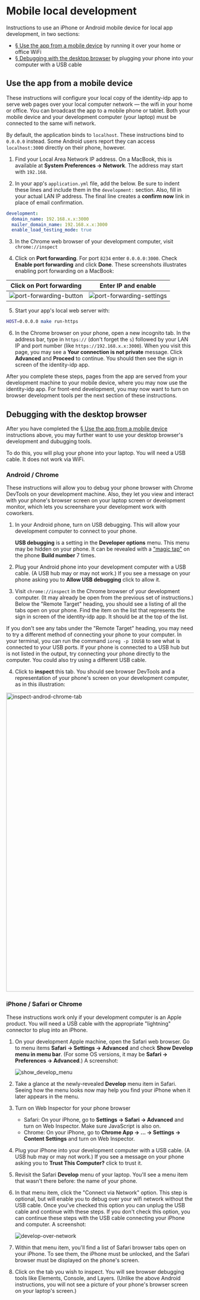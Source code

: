 # Mobile local development

Instructions to use an iPhone or Android mobile device for local app development, in two sections:

- [§ Use the app from a mobile device](#use-the-app-from-a-mobile-device) by running it over your home or office WiFi
- [§ Debugging with the desktop browser](#debugging-with-the-desktop-browser) by plugging your phone into your computer with a USB cable

## Use the app from a mobile device

These instructions will configure your local copy of the identity-idp app to serve web pages over your local computer network &mdash; the wifi in your home or office. You can broadcast the app to a mobile phone or tablet. Both your mobile device and your development computer (your laptop) must be connected to the same wifi network.

By default, the application binds to `localhost`. These instructions bind to `0.0.0.0` instead. Some Android users report they can access `localhost:3000` directly on their phone, however.

1. Find your Local Area Network IP address. On a MacBook, this is available at **System Preferences → Network**. The address may start with `192.168`.

2. In your app's `application.yml` file, add the below. Be sure to indent these lines and include them in the `development:` section. Also, fill in your actual LAN IP address. The final line creates a **confirm now** link in place of email confirmation.

```yaml
development:
  domain_name: 192.168.x.x:3000
  mailer_domain_name: 192.168.x.x:3000
  enable_load_testing_mode: true
```

3. In the Chrome web browser of your development computer, visit `chrome://inspect`

4. Click on **Port forwarding**. For port `8234` enter `0.0.0.0:3000`. Check **Enable port forwarding** and click **Done**. These screenshots illustrates enabling port forwarding on a MacBook:

|                                                    Click on Port forwarding                                                    |                                                       Enter IP and enable                                                        |
| :----------------------------------------------------------------------------------------------------------------------------: | :------------------------------------------------------------------------------------------------------------------------------: |
| ![port-forwarding-button](https://user-images.githubusercontent.com/546123/231608927-5f577e1a-bc82-47c6-b69a-d592c551a99f.png) | ![port-forwarding-settings](https://user-images.githubusercontent.com/546123/231608489-f09f281e-305d-4200-9f21-9d772773a113.png) |

5. Start your app's local web server with:

```bash
HOST=0.0.0.0 make run-https
```

6. In the Chrome browser on your phone, open a new incognito tab. In the address bar, type in `https://` (don't forget the `s`) followed by your LAN IP and port number (like `https://192.168.x.x:3000`). When you visit this page, you may see a **Your connection is not private** message. Click **Advanced** and **Proceed** to continue. You should then see the sign in screen of the identity-idp app.

After you complete these steps, pages from the app are served from your development machine to your mobile device, where you may now use the identity-idp app. For front-end development, you may now want to turn on browser development tools per the next section of these instructions.

## Debugging with the desktop browser

After you have completed the [§ Use the app from a mobile device](#use-the-app-from-a-mobile-device) instructions above, you may further want to use your desktop browser's development and dubugging tools.

To do this, you will plug your phone into your laptop. You will need a USB cable. It does not work via WiFi.

### Android / Chrome

These instructions will allow you to debug your phone browser with Chrome DevTools on your development machine. Also, they let you view and interact with your phone's browser screen on your laptop screen or development monitor, which lets you screenshare your development work with coworkers.

1. In your Android phone, turn on USB debugging. This will allow your development computer to connect to your phone.

   **USB debugging** is a setting in the **Developer options** menu. This menu may be hidden on your phone. It can be revealed with a ["magic tap"](https://developer.android.com/studio/debug/dev-options) on the phone **Build number** 7 times.

2. Plug your Android phone into your development computer with a USB cable. (A USB hub may or may not work.) If you see a message on your phone asking you to **Allow USB debugging** click to allow it.

3. Visit `chrome://inspect` in the Chrome browser of your development computer. (It may already be open from the previous set of instructions.) Below the "Remote Target" heading, you should see a listing of all the tabs open on your phone. Find the item on the list that represents the sign in screen of the identity-idp app. It should be at the top of the list.

If you don't see any tabs under the "Remote Target" heading, you may need to try a different method of connecting your phone to your computer. In your terminal, you can run the command `ioreg -p IOUSB` to see what is connected to your USB ports. If your phone is connected to a USB hub but is not listed in the output, try connecting your phone directly to the computer. You could also try using a different USB cable.

4. Click to **inspect** this tab. You should see browser DevTools and a representation of your phone's screen on your development computer, as in this illustration:

<img width="800" alt="inspect-androd-chrome-tab" src="https://user-images.githubusercontent.com/546123/231608143-aff2e115-e672-4411-8670-79f86fcf58ad.png">

### iPhone / Safari or Chrome

These instructions work only if your development computer is an Apple product. You will need a USB cable with the appropriate "lightning" connector to plug into an iPhone.

1. On your development Apple machine, open the Safari web browser. Go to menu items **Safari → Settings → Advanced** and check **Show Develop menu in menu bar**. (For some OS versions, it may be **Safari → Preferences → Advanced**.) A screenshot:

   ![show_develop_menu](https://user-images.githubusercontent.com/546123/232129916-3c68d950-1145-4af6-9a1a-c8e7c3dea7a1.png)

2. Take a glance at the newly-revealed **Develop** menu item in Safari. Seeing how the menu looks now may help you find your iPhone when it later appears in the menu.

3. Turn on Web Inspector for your phone browser
    - Safari: On your iPhone, go to **Settings → Safari → Advanced** and turn on Web Inspector. Make sure JavaScript is also on.
    - Chrome: On your iPhone, go to **Chrome App → ... → Settings → Content Settings** and turn on Web Inspector.

4. Plug your iPhone into your development computer with a USB cable. (A USB hub may or may not work.) If you see a message on your phone asking you to **Trust This Computer?** click to trust it.

5. Revisit the Safari **Develop** menu of your laptop. You'll see a menu item that wasn't there before: the name of your phone.

6. In that menu item, click the "Connect via Network" option. This step is optional, but will enable you to debug over your wifi network without the USB cable. Once you've checked this option you can unplug the USB cable and continue with these steps. If you don't check this option, you can continue these steps with the USB cable connecting your iPhone and computer. A screenshot:

   ![develop-over-network](https://github.com/18F/identity-idp/assets/6818839/a672e33c-da63-4bd0-8e87-60bc6e89027c)

7. Within that menu item, you'll find a list of Safari browser tabs open on your iPhone. To see them, the iPhone must be unlocked, and the Safari browser must be displayed on the phone's screen.

8. Click on the tab you wish to inspect. You will see browser debugging tools like Elements, Console, and Layers. (Unlike the above Android instructions, you will not see a picture of your phone's browser screen on your laptop's screen.)
